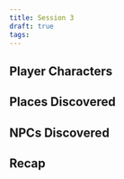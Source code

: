 ```yaml
---
title: Session 3
draft: true
tags:
---
```

## Player Characters
## Places Discovered

## NPCs Discovered

## Recap
